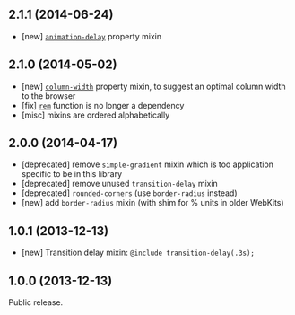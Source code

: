 ## 2.1.1 (2014-06-24)

- [new] [`animation-delay`](https://developer.mozilla.org/en-US/docs/Web/CSS/animation-delay) property mixin

## 2.1.0 (2014-05-02)

- [new] [`column-width`](https://developer.mozilla.org/en-US/docs/Web/CSS/column-width) property mixin, to suggest an optimal column width to the browser
- [fix] [`rem`](https://github.com/guardian/guss-rem) function is no longer a dependency
- [misc] mixins are ordered alphabetically

## 2.0.0 (2014-04-17)

- [deprecated] remove `simple-gradient` mixin which is too application specific
to be in this library
- [deprecated] remove unused `transition-delay` mixin
- [deprecated] `rounded-corners` (use `border-radius` instead)
- [new] add `border-radius` mixin (with shim for % units in older WebKits)

## 1.0.1 (2013-12-13)

- [new] Transition delay mixin: `@include transition-delay(.3s);`

## 1.0.0 (2013-12-13)

Public release.
